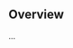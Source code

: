<!-- Note: Please must use one of our issue templates to file an issue! 🛑 -->
<!-- 👉 https://github.com/lib-pack/release-it-gitea/issues/new/choose 👈 -->
<!-- **Issues that should have been filed with a template will be closed without action, and we will ask you to use a template.** -->

<!-- This blank issue template is only for issues that don't fit any of the templates. -->

## Overview

...
